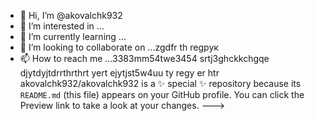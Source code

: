 - 👋 Hi, I’m @akovalchk932
- 👀 I’m interested in ...
- 🌱 I’m currently learning ...
- 💞️ I’m looking to collaborate on ...zgdfr th regрук
- 📫 How to reach me ...3383mm54twe3454 srtj3ghckkchgqe djytdyjtdrrthrthrt
yert ejytjst5w4uu ty regy er htr
akovalchk932/akovalchk932 is a ✨ special ✨ repository because its `README.md` (this file) appears on your GitHub profile.
You can click the Preview link to take a look at your changes.
--->
